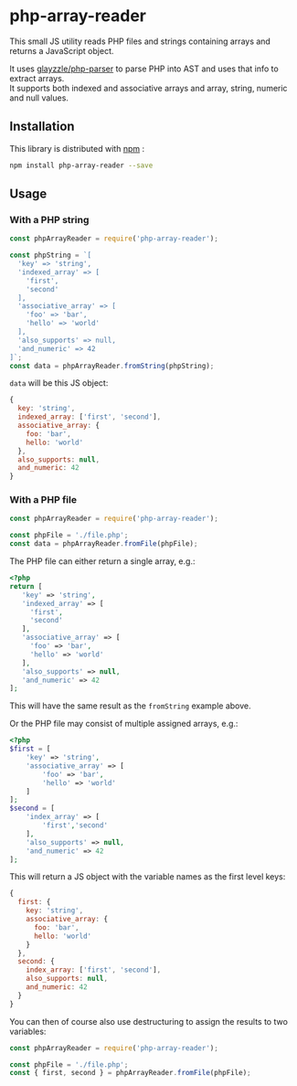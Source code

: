 # php-array-reader

This small JS utility reads PHP files and strings containing arrays and returns a JavaScript object. 

It uses [glayzzle/php-parser](https://github.com/glayzzle/php-parser) to parse PHP into AST and uses that 
info to extract arrays.  
It supports both indexed and associative arrays and array, string, numeric and null values.

## Installation

This library is distributed with [npm](https://www.npmjs.com/package/php-array-reader) :

```sh
npm install php-array-reader --save
```

## Usage

### With a PHP string
```js
const phpArrayReader = require('php-array-reader');

const phpString = `[
  'key' => 'string',
  'indexed_array' => [
    'first',
    'second'
  ],
  'associative_array' => [
    'foo' => 'bar',
    'hello' => 'world'
  ],
  'also_supports' => null,
  'and_numeric' => 42
]`;
const data = phpArrayReader.fromString(phpString); 
```
`data` will be this JS object:
```js
{
  key: 'string',
  indexed_array: ['first', 'second'],
  associative_array: {
    foo: 'bar',
    hello: 'world'
  },
  also_supports: null,
  and_numeric: 42
}
```

### With a PHP file
```js
const phpArrayReader = require('php-array-reader');

const phpFile = './file.php';
const data = phpArrayReader.fromFile(phpFile);
```

The PHP file can either return a single array, e.g.:
```php
<?php
return [
   'key' => 'string',
   'indexed_array' => [
     'first',
     'second'
   ],
   'associative_array' => [
     'foo' => 'bar',
     'hello' => 'world'
   ],
   'also_supports' => null,
   'and_numeric' => 42
];
```

This will have the same result as the `fromString` example above.

Or the PHP file may consist of multiple assigned arrays, e.g.:
```php
<?php
$first = [
    'key' => 'string',
    'associative_array' => [
        'foo' => 'bar',
        'hello' => 'world'
    ]
];
$second = [
    'index_array' => [
        'first','second'
    ],
    'also_supports' => null,
    'and_numeric' => 42  
];
```

This will return a JS object with the variable names as the first level keys:
```js
{
  first: {
    key: 'string',
    associative_array: {
      foo: 'bar', 
      hello: 'world'
    }
  },
  second: {
    index_array: ['first', 'second'],
    also_supports: null,
    and_numeric: 42
  }
}
```
You can then of course also use destructuring to assign the results to two variables:
```js
const phpArrayReader = require('php-array-reader');

const phpFile = './file.php';
const { first, second } = phpArrayReader.fromFile(phpFile);
```

